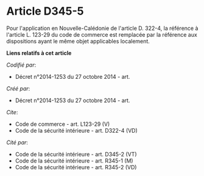 # Article D345-5

Pour l'application en Nouvelle-Calédonie de l'article D. 322-4, la référence à l'article L. 123-29 du code de commerce est
remplacée par la référence aux dispositions ayant le même objet applicables localement.

**Liens relatifs à cet article**

_Codifié par_:

  - Décret n°2014-1253 du 27 octobre 2014 - art.

_Créé par_:

  - Décret n°2014-1253 du 27 octobre 2014 - art.

_Cite_:

  - Code de commerce - art. L123-29 (V)
  - Code de la sécurité intérieure - art. D322-4 (VD)

_Cité par_:

  - Code de la sécurité intérieure - art. D345-2 (VT)
  - Code de la sécurité intérieure - art. R345-1 (M)
  - Code de la sécurité intérieure - art. R345-2 (VD)
